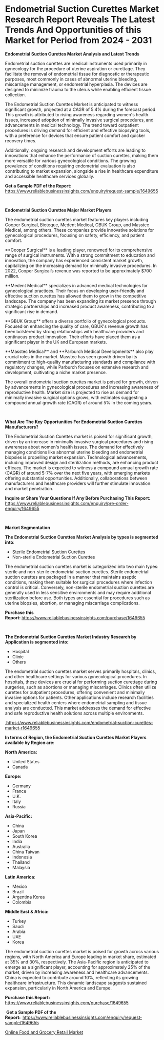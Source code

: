 <p><h1>Endometrial Suction Curettes Market Research Report Reveals The Latest Trends And Opportunities of this Market for Period from 2024 - 2031</h1></p><p><strong>Endometrial Suction Curettes Market Analysis and Latest Trends</strong></p>
<p><p>Endometrial suction curettes are medical instruments used primarily in gynecology for the procedure of uterine aspiration or curettage. They facilitate the removal of endometrial tissue for diagnostic or therapeutic purposes, most commonly in cases of abnormal uterine bleeding, miscarriage management, or endometrial hyperplasia. The devices are designed to minimize trauma to the uterus while enabling efficient tissue collection.</p><p>The Endometrial Suction Curettes Market is anticipated to witness significant growth, projected at a CAGR of 5.4% during the forecast period. This growth is attributed to rising awareness regarding women's health issues, increased adoption of minimally invasive surgical procedures, and advancements in medical technology. The trend toward outpatient procedures is driving demand for efficient and effective biopsying tools, with a preference for devices that ensure patient comfort and quicker recovery times. </p><p>Additionally, ongoing research and development efforts are leading to innovations that enhance the performance of suction curettes, making them more versatile for various gynecological conditions. The growing prevalence of conditions requiring endometrial evaluation is also contributing to market expansion, alongside a rise in healthcare expenditure and accessible healthcare services globally.</p></p>
<p><strong>Get a Sample PDF of the Report:&nbsp;</strong> <a href="https://www.reliablebusinessinsights.com/enquiry/request-sample/1649655?utm_campaign=1121&utm_medium=2&utm_source=Github&utm_content=ia&utm_term=29122024&utm_id=endometrial-suction-curettes">https://www.reliablebusinessinsights.com/enquiry/request-sample/1649655</a></p>
<p>&nbsp;</p>
<p><strong>Endometrial Suction Curettes Major Market Players</strong></p>
<p><p>The endometrial suction curettes market features key players including Cooper Surgical, Bioteque, Medent Medical, GBUK Group, and Masstec Medical, among others. These companies provide innovative solutions for gynecological procedures, focusing on safety, efficiency, and patient comfort.</p><p>**Cooper Surgical** is a leading player, renowned for its comprehensive range of surgical instruments. With a strong commitment to education and innovation, the company has experienced consistent market growth, capitalizing on the increasing demand for minimally invasive procedures. In 2022, Cooper Surgical’s revenue was reported to be approximately $700 million.</p><p>**Medent Medical** specializes in advanced medical technologies for gynecological practices. Their focus on developing user-friendly and effective suction curettes has allowed them to grow in the competitive landscape. The company has been expanding its market presence through strategic partnerships and increased product awareness, contributing to a significant rise in demand.</p><p>**GBUK Group** offers a diverse portfolio of gynecological products. Focused on enhancing the quality of care, GBUK's revenue growth has been bolstered by strong relationships with healthcare providers and continuous product innovation. Their efforts have placed them as a significant player in the UK and European markets.</p><p>**Masstec Medical** and **Parburch Medical Developments** also play crucial roles in the market. Masstec has seen growth driven by its commitment to high-quality manufacturing standards and compliance with regulatory changes, while Parburch focuses on extensive research and development, cultivating a niche market presence.</p><p>The overall endometrial suction curettes market is poised for growth, driven by advancements in gynecological procedures and increasing awareness of reproductive health. Market size is projected to rise as demand for minimally invasive surgical options grows, with estimates suggesting a compound annual growth rate (CAGR) of around 5% in the coming years.</p></p>
<p>&nbsp;</p>
<p><strong>What Are The Key Opportunities For Endometrial Suction Curettes Manufacturers?</strong></p>
<p><p>The Endometrial Suction Curettes market is poised for significant growth, driven by an increase in minimally invasive surgical procedures and rising awareness about women's health issues. The demand for effectively managing conditions like abnormal uterine bleeding and endometrial biopsies is propelling market expansion. Technological advancements, including improved design and sterilization methods, are enhancing product efficacy. The market is expected to witness a compound annual growth rate (CAGR) of around 5-7% over the next five years, with emerging markets offering substantial opportunities. Additionally, collaborations between manufacturers and healthcare providers will further stimulate innovation and market penetration.</p></p>
<p><strong>Inquire or Share Your Questions If Any Before Purchasing This Report:</strong> <a href="https://www.reliablebusinessinsights.com/enquiry/pre-order-enquiry/1649655?utm_campaign=1121&utm_medium=2&utm_source=Github&utm_content=ia&utm_term=29122024&utm_id=endometrial-suction-curettes">https://www.reliablebusinessinsights.com/enquiry/pre-order-enquiry/1649655</a></p>
<p>&nbsp;</p>
<p><strong>Market Segmentation</strong></p>
<p><strong>The Endometrial Suction Curettes Market Analysis by types is segmented into:</strong></p>
<p><ul><li>Sterile Endometrial Suction Curettes</li><li>Non-sterile Endometrial Suction Curettes</li></ul></p>
<p><p>The endometrial suction curettes market is categorized into two main types: sterile and non-sterile endometrial suction curettes. Sterile endometrial suction curettes are packaged in a manner that maintains aseptic conditions, making them suitable for surgical procedures where infection control is critical. Conversely, non-sterile endometrial suction curettes are generally used in less sensitive environments and may require additional sterilization before use. Both types are essential for procedures such as uterine biopsies, abortion, or managing miscarriage complications.</p></p>
<p><strong>Purchase this Report:&nbsp;</strong><a href="https://www.reliablebusinessinsights.com/purchase/1649655?utm_campaign=1121&utm_medium=2&utm_source=Github&utm_content=ia&utm_term=29122024&utm_id=endometrial-suction-curettes">https://www.reliablebusinessinsights.com/purchase/1649655</a></p>
<p>&nbsp;</p>
<p><strong>The Endometrial Suction Curettes Market Industry Research by Application is segmented into:</strong></p>
<p><ul><li>Hospital</li><li>Clinic</li><li>Others</li></ul></p>
<p><p>The endometrial suction curettes market serves primarily hospitals, clinics, and other healthcare settings for various gynecological procedures. In hospitals, these devices are crucial for performing suction curettage during surgeries, such as abortions or managing miscarriages. Clinics often utilize curettes for outpatient procedures, offering convenient and minimally invasive options for patients. Other applications include research facilities and specialized health centers where endometrial sampling and tissue analysis are conducted. This market addresses the demand for effective and safe reproductive health solutions across multiple environments.</p></p>
<p><a href="https://www.reliablebusinessinsights.com/endometrial-suction-curettes-market-r1649655?utm_campaign=1121&utm_medium=2&utm_source=Github&utm_content=ia&utm_term=29122024&utm_id=endometrial-suction-curettes">&nbsp;https://www.reliablebusinessinsights.com/endometrial-suction-curettes-market-r1649655</a></p>
<p><strong>In terms of Region, the Endometrial Suction Curettes Market Players available by Region are:</strong></p>
<p>
    <p> <strong> North America: </strong>
        <ul>
            <li>United States</li>
            <li>Canada</li>
        </ul>
        </p> 
    <p> <strong> Europe: </strong>
        <ul>
            <li>Germany</li>
            <li>France</li>
            <li>U.K.</li>
            <li>Italy</li>
            <li>Russia</li>
        </ul>
        </p> 
    <p> <strong> Asia-Pacific: </strong>
        <ul>
            <li>China</li>
            <li>Japan</li>
            <li>South Korea</li>
            <li>India</li>
            <li>Australia</li>
            <li>China Taiwan</li>
            <li>Indonesia</li>
            <li>Thailand</li>
            <li>Malaysia</li>
        </ul>
        </p> 
    <p> <strong> Latin America: </strong>
        <ul>
            <li>Mexico</li>
            <li>Brazil</li>
            <li>Argentina Korea</li>
            <li>Colombia</li>
        </ul>
        </p> 
    <p> <strong> Middle East & Africa: </strong>
        <ul>
            <li>Turkey</li>
            <li>Saudi</li>
            <li>Arabia</li>
            <li>UAE</li>
            <li>Korea</li>
        </ul>
    </p>
    </p>
<p><p>The endometrial suction curettes market is poised for growth across various regions, with North America and Europe leading in market share, estimated at 35% and 30%, respectively. The Asia-Pacific region is anticipated to emerge as a significant player, accounting for approximately 25% of the market, driven by increasing awareness and healthcare advancements. China is expected to contribute around 10%, reflecting its growing healthcare infrastructure. This dynamic landscape suggests sustained expansion, particularly in North America and Europe.</p></p>
<p><strong>Purchase this Report: </strong><a href="https://www.reliablebusinessinsights.com/purchase/1649655?utm_campaign=1121&utm_medium=2&utm_source=Github&utm_content=ia&utm_term=29122024&utm_id=endometrial-suction-curettes">https://www.reliablebusinessinsights.com/purchase/1649655</a></p>
<p>&nbsp;<strong>Get a Sample PDF of the Report:&nbsp;&nbsp;</strong><a href="https://www.reliablebusinessinsights.com/enquiry/request-sample/1649655?utm_campaign=1121&utm_medium=2&utm_source=Github&utm_content=ia&utm_term=29122024&utm_id=endometrial-suction-curettes">https://www.reliablebusinessinsights.com/enquiry/request-sample/1649655</a></p>
<p><strong></strong></p>
<p><p><a href="https://github.com/zuccoshenna242/Market-Research-Report-List-1/blob/main/online-food-and-grocery-retail-market.md?utm_campaign=1121&utm_medium=2&utm_source=Github&utm_content=ia&utm_term=29122024&utm_id=endometrial-suction-curettes">Online Food and Grocery Retail Market</a></p></p>